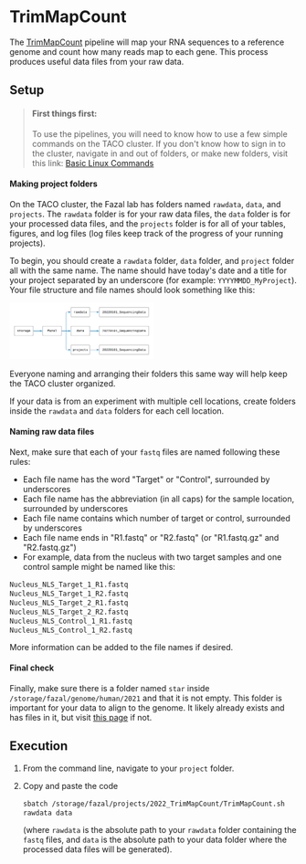 # TrimMapCount
The [TrimMapCount](https://fazallabbcm.github.io/FazalLabPipelines/TrimMapCount) pipeline will map 
your RNA sequences to a reference genome and count how many reads map to each gene. This process 
produces useful data files from your raw data.



## Setup


> #### First things first:
> To use the pipelines, you will need to know how to use a few simple commands on the TACO cluster. 
> If you don't know how to sign in to the cluster, navigate in and out of folders, or make new folders, 
> visit this link: [Basic Linux Commands](https://fazallabbcm.github.io/FazalLabPipelines/BasicLinuxCommands)


#### Making project folders

On the TACO cluster, the Fazal lab has folders named `rawdata`, `data`, and `projects`. The 
`rawdata` folder is for your raw data files, the `data` folder is for your processed data files, 
and the `projects` folder is for all of your tables, figures, and log files (log files keep track 
of the progress of your running projects).

To begin, you should create a `rawdata` folder, `data` folder, and `project` folder all with the 
same name. The name should have today's date and a title for your project separated by an underscore 
(for example: `YYYYMMDD_MyProject`). Your file structure and file names should look something like this:

<img src="img/fazallab_filestructure.png" width="50%" height="50%">

Everyone naming and arranging their folders this same way will help keep the TACO cluster organized.

If your data is from an experiment with multiple cell locations, create folders inside the `rawdata` 
and `data` folders for each cell location.


#### Naming raw data files

Next, make sure that each of your `fastq` files are named following these rules:
   * Each file name has the word "Target" or "Control", surrounded by underscores
   * Each file name has the abbreviation (in all caps) for the sample location, surrounded by underscores
   * Each file name contains which number of target or control, surrounded by underscores
   * Each file name ends in "R1.fastq" or "R2.fastq" (or "R1.fastq.gz" and "R2.fastq.gz")
   * For example, data from the nucleus with two target samples and one control sample might be named like this:
   ```
   Nucleus_NLS_Target_1_R1.fastq
   Nucleus_NLS_Target_1_R2.fastq
   Nucleus_NLS_Target_2_R1.fastq
   Nucleus_NLS_Target_2_R2.fastq
   Nucleus_NLS_Control_1_R1.fastq
   Nucleus_NLS_Control_1_R2.fastq
   ```
   More information can be added to the file names if desired.


#### Final check

Finally, make sure there is a folder named `star` inside `/storage/fazal/genome/human/2021` and that it 
is not empty. This folder is important for your data to align to the genome. It likely already 
exists and has files in it, but visit [this page](https://fazallabbcm.github.io/FazalLabPipelines/GenerateGenome) 
if not.


## Execution

1. From the command line, navigate to your `project` folder.

2. Copy and paste the code
   ```
   sbatch /storage/fazal/projects/2022_TrimMapCount/TrimMapCount.sh rawdata data
   ``` 
   (where `rawdata` is the absolute path to your `rawdata` folder containing the `fastq` files, and `data` is the 
   absolute path to your data folder where the processed data files will be generated).

